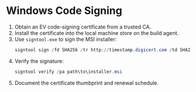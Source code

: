 # Windows Code Signing

1. Obtain an EV code-signing certificate from a trusted CA.
2. Install the certificate into the local machine store on the build agent.
3. Use `signtool.exe` to sign the MSI installer:
   ```powershell
   signtool sign /fd SHA256 /tr http://timestamp.digicert.com /td SHA256 /n "Your Company Name" path\to\installer.msi
   ```
4. Verify the signature:
   ```powershell
   signtool verify /pa path\to\installer.msi
   ```
5. Document the certificate thumbprint and renewal schedule.
